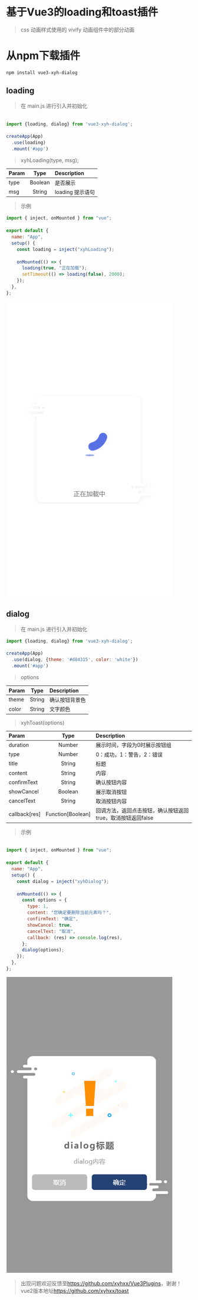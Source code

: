 # 基于Vue3的loading和toast插件

> css 动画样式使用的 vivify 动画组件中的部分动画

# 从npm下载插件

``` 
npm install vue3-xyh-dialog
```

##  loading

> 在 main.js 进行引入并初始化

```javascript

import {loading, dialog} from 'vue3-xyh-dialog';

createApp(App)
  .use(loading)
  .mount('#app')
```

> xyhLoading(type, msg);

| Param |  Type     | Description       |
| :---- | :----:    | :---------------  |
| type  | Boolean   | 是否展示            |
| msg   | String    | loading 提示语句    |

>  示例

```javascript
import { inject, onMounted } from "vue";

export default {
  name: "App",
  setup() {
    const loading = inject("xyhLoading");

    onMounted(() => {
      loading(true, "正在加载");
      setTimeout(() => loading(false), 2000);
    });
  },
};

```

![avatar](./plugins/preview/loading.png)

##  dialog

> 在 main.js 进行引入并初始化

```javascript
import {loading, dialog} from 'vue3-xyh-dialog';

createApp(App)
  .use(dialog, {theme: '#d84315', color: 'white'})
  .mount('#app')
```

> options

| Param |  Type     | Description       |
| :---- | :----:    | :---------------  |
| theme  | String   | 确认按钮背景色            |
| color   | String    | 文字颜色    |


> xyhToast(options)

| Param |  Type     | Description       |
| :---- | :----:    | :---------------  |
| duration  | Number   | 展示时间，字段为0时展示按钮组            |
| type   | Number    | 0：成功，1：警告，2：错误    |
| title | String | 标题 |
| content | String | 内容 |
| confirmText | String | 确认按钮内容 |
| showCancel | Boolean | 展示取消按钮 |
| cancelText | String | 取消按钮内容 |
| callback[res] | Function[Boolean] | 回调方法，返回点击按钮，确认按钮返回true，取消按钮返回false

> 示例

```javascript

import { inject, onMounted } from "vue";

export default {
  name: "App",
  setup() {
    const dialog = inject("xyhDialog");

    onMounted(() => {
      const options = {
        type: 1,
        content: "您确定要删除当前元素吗？",
        confirmText: "确定",
        showCancel: true,
        cancelText: "取消",
        callback: (res) => console.log(res),
      };
      dialog(options);
    });
  },
};

```

![avatar](./plugins/preview/dialog.png)

> 出现问题欢迎反馈至<https://github.com/xyhxx/Vue3Plugins>，谢谢！
> vue2版本地址<https://github.com/xyhxx/toast>